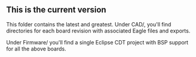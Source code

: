 ## This is the current version

This folder contains the latest and greatest. Under CAD/, you'll find directories for each board revision with associated Eagle files and exports. 

Under Firmware/ you'll find a single Eclipse CDT project with BSP support for all the above boards.
